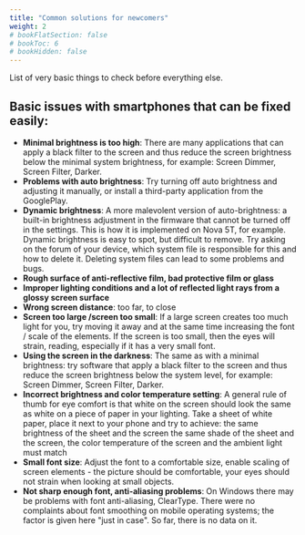 ```yaml
---
title: "Common solutions for newcomers"
weight: 2
# bookFlatSection: false
# bookToc: 6
# bookHidden: false
---
```


List of very basic things to check before everything else.

## Basic issues with smartphones that can be fixed easily:

* **Minimal brightness is too high**: There are many applications that can apply a black filter to the screen and thus reduce the screen brightness below the minimal system brightness, for example: Screen Dimmer, Screen Filter, Darker.
* **Problems with auto brightness**: Try turning off auto brightness and adjusting it manually, or install a third-party application from the GooglePlay.
* **Dynamic brightness**: A more malevolent version of auto-brightness: a built-in brightness adjustment in the firmware that cannot be turned off in the settings. This is how it is implemented on Nova 5T, for example. Dynamic brightness is easy to spot, but difficult to remove. Try asking on the forum of your device, which system file is responsible for this and how to delete it. Deleting system files can lead to some problems and bugs.
* **Rough surface of anti-reflective film, bad protective film or glass**
* **Improper lighting conditions and a lot of reflected light rays from a glossy screen surface**
* **Wrong screen distance**: too far, to close
* **Screen too large /screen too small**: If a large screen creates too much light for you, try moving it away and at the same time increasing the font / scale of the elements.
If the screen is too small, then the eyes will strain, reading, especially if it has a very small font.
* **Using the screen in the darkness**: The same as with a minimal brightness: try software that apply a black filter to the screen and thus reduce the screen brightness below the system level, for example: Screen Dimmer, Screen Filter, Darker.
* **Incorrect brightness and color temperature setting**: A general rule of thumb for eye comfort is that white on the screen should look the same as white on a piece of paper in your lighting. Take a sheet of white paper, place it next to your phone and try to achieve:
the same brightness of the sheet and the screen the same shade of the sheet and the screen, the color temperature of the screen and the ambient light must match
* **Small font size**: Adjust the font to a comfortable size, enable scaling of screen elements - the picture should be comfortable, your eyes should not strain when looking at small objects.
* **Not sharp enough font, anti-aliasing problems**: On Windows there may be problems with font anti-aliasing, ClearType. There were no complaints about font smoothing on mobile operating systems; the factor is given here "just in case". So far, there is no data on it.
